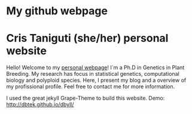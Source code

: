 My github webpage
=====

# Cris Taniguti (she/her) personal website

Hello! Welcome to my [personal webpage](https://cristianetaniguti.github.io/)! I´m a Ph.D in Genetics in Plant Breeding. My research has focus in statistical genetics, computational biology and polyploid species. Here, I present my blog and a overview of my profissional profile. Feel free to contact me for more information.

I used the great jekyll Grape-Theme to build this website. 
Demo: http://dbtek.github.io/dbyll/
